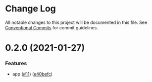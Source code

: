 # Change Log

All notable changes to this project will be documented in this file.
See [Conventional Commits](https://conventionalcommits.org) for commit guidelines.

# 0.2.0 (2021-01-27)


### Features

* app ([#11](https://github.com/shaunoff/monorepo/issues/11)) ([e40befc](https://github.com/shaunoff/monorepo/commit/e40befcc3b6b4d48df5f52b60137ba8a9d004d44))
